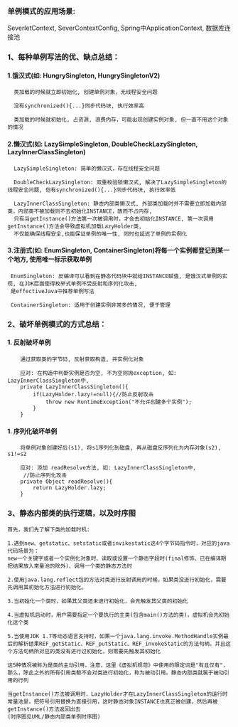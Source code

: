 
### 单例模式的应用场景:
  SeverletContext, SeverContextConfig, Spring中ApplicationContext, 数据库连接池
  
### 1、每种单例写法的优、缺点总结：
  #### 1.饿汉式(如: HungrySingleton, HungrySingletonV2)
  
      类加载的时候就立即初始化, 创建单例对象，无线程安全问题
      
      没有synchronized(){...}同步代码块, 执行效率高
      
      类加载的时候就初始化, 占资源, 浪费内存，可能出现创建实例对象, 但一直不用这个对象的情况
      
      
  #### 2.懒汉式(如: LazySimpleSingleton, DoubleCheckLazySingleton, LazyInnerClassSingleton)
      LazySimpleSingleton: 简单的懒汉式，存在线程安全问题
      
      DoubleCheckLazySingleton: 双重校验锁懒汉式, 解决了LazySimpleSingleton的线程安全问题, 但有synchronized(){...}同步代码块, 执行效率低
     
      LazyInnerClassSingleton: 静态内部类懒汉式, 外部类加载时并不需要立即加载内部类，内部类不被加载则不去初始化INSTANCE，故而不占内存,
      只有当getInstance()方法第一次被调用时，才会去初始化INSTANCE, 第一次调用getInstance()方法会导致虚拟机加载LazyHolder类,
      不仅能确保线程安全,也能保证单例的唯一性, 同时也延迟了单例的实例化
      
      
  #### 3.注册式(如: EnumSingleton, ContainerSingleton)将每一个实例都登记到某一个地方, 使用唯一标示获取单例
     
     EnumSingleton: 反编译可以看到在静态代码块中就给INSTANCE赋值, 是饿汉式单例的实现, 在JDK层面使得枚举式单例不受反射和序列化攻击,
     是effectiveJava中推荐单例写法
      
     ContainerSingleton: 适用于创建实例非常多的情况, 便于管理
          

### 2、破坏单例模式的方式总结：
  #### 1. 反射破坏单例
        通过获取类的字节码, 反射获取构造, 并实例化对象
        
        应对: 在构造中判断实例是否为空, 不为空则抛exception, 如: LazyInnerClassSingleton中, 
        private LazyInnerClassSingleton(){
            if(LazyHolder.lazy!=null){//防止反射攻击
                throw new RuntimeException("不允许创建多个实例");
            }
        }
        
        
  #### 1. 序列化破坏单例
        将单例对象创建好后(s1), 将s1序列化到磁盘, 再从磁盘反序列化为内存对象(s2), s1!=s2
        
        应对: 添加 readResolve方法, 如: LazyInnerClassSingleton中,
         //防止序列化攻击
        private Object readResolve(){
            return LazyHolder.lazy;
        }
        
        
### 3、静态内部类的执行逻辑，以及时序图

    首先，我们先了解下类的加载时机:
    
    1.遇到new、getstatic、setstatic或者invikestatic这4个字节码指令时，对应的java代码场景为：
    new一个关键字或者一个实例化对象时、读取或设置一个静态字段时(final修饰、已在编译期把结果放入常量池的除外)、调用一个类的静态方法时
    
    2.使用java.lang.reflect包的方法对类进行反射调用的时候，如果类没进行初始化，需要先调用其初始化方法进行初始化。
    
    3.当初始化一个类时，如果其父类还未进行初始化，会先触发其父类的初始化
    
    4.当虚拟机启动时，用户需要指定一个要执行的主类(包含main()方法的类)，虚拟机会先初始化这个类
    
    5.当使用JDK 1.7等动态语言支持时，如果一个java.lang.invoke.MethodHandle实例最后的解析结果REF_getStatic、REF_putStatic、REF_invokeStatic的方法句柄，并且这个方法句柄所对应的类没有进行过初始化，则需要先触发其初始化
    
    这5种情况被称为是类的主动引用，注意，这里《虚拟机规范》中使用的限定词是"有且仅有"，那么，除此之外的所有引用类都不会对类进行初始化，称为被动引用。静态内部类就属于被动引用的行列
    
    当getInstance()方法被调用时，LazyHolder才在LazyInnerClassSingleton的运行时常量池里，把符号引用替换为直接引用，这时静态对象INSTANCE也真正被创建，然后再被getInstance()方法返回出去
    (时序图见UML/静态内部类单例时序图)


